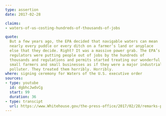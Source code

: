 ```yaml
---
type: assertion
date: 2017-02-28

claims:
- waters-of-us-costing-hundreds-of-thousands-of-jobs

quote:
  But a few years ago, the EPA decided that navigable waters can mean
  nearly every puddle or every ditch on a farmer’s land or anyplace
  else that they decide. Right? It was a massive power grab. The EPA’s
  regulators were putting people out of jobs by the hundreds of
  thousands and regulations and permits started treating our wonderful
  small farmers and small businesses as if they were a major industrial
  polluter. They treated them horribly. Horribly.
where: signing ceremony for Waters of the U.S. executive order
sources:
- type: youtube
  id: dgbhcJwdvCg
  start: 99
  duration: 36
- type: transcipt
  url: https://www.Whitehouse.gov/the-press-office/2017/02/28/remarks-president-trump-signing-waters-united-states-wotus-executive
---
```

